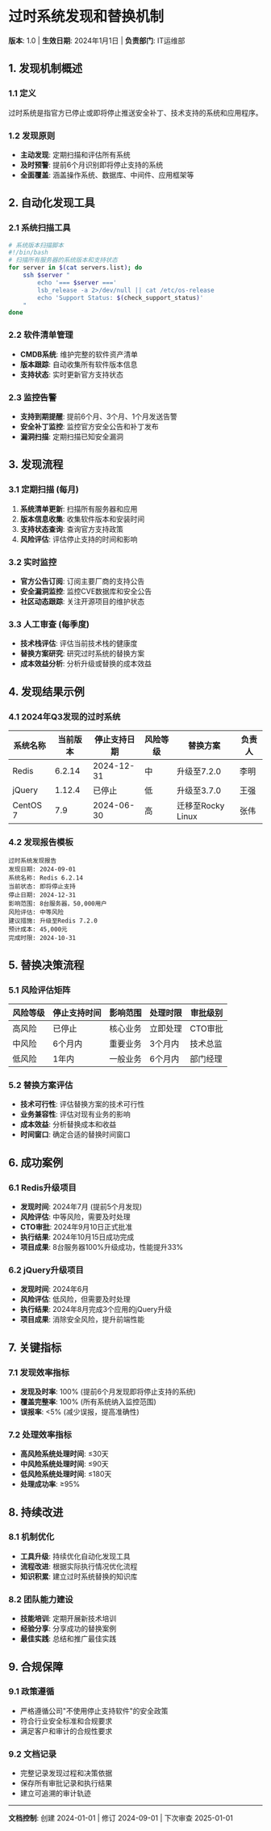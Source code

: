 # 过时系统发现和替换机制
**版本**: 1.0 | **生效日期**: 2024年1月1日 | **负责部门**: IT运维部

## 1. 发现机制概述

### 1.1 定义
过时系统是指官方已停止或即将停止推送安全补丁、技术支持的系统和应用程序。

### 1.2 发现原则
- **主动发现**: 定期扫描和评估所有系统
- **及时预警**: 提前6个月识别即将停止支持的系统
- **全面覆盖**: 涵盖操作系统、数据库、中间件、应用框架等

## 2. 自动化发现工具

### 2.1 系统扫描工具
```bash
# 系统版本扫描脚本
#!/bin/bash
# 扫描所有服务器的系统版本和支持状态
for server in $(cat servers.list); do
    ssh $server "
        echo '=== $server ==='
        lsb_release -a 2>/dev/null || cat /etc/os-release
        echo 'Support Status: $(check_support_status)'
    "
done
```

### 2.2 软件清单管理
- **CMDB系统**: 维护完整的软件资产清单
- **版本跟踪**: 自动收集所有软件版本信息
- **支持状态**: 实时更新官方支持状态

### 2.3 监控告警
- **支持到期提醒**: 提前6个月、3个月、1个月发送告警
- **安全补丁监控**: 监控官方安全公告和补丁发布
- **漏洞扫描**: 定期扫描已知安全漏洞

## 3. 发现流程

### 3.1 定期扫描 (每月)
1. **系统清单更新**: 扫描所有服务器和应用
2. **版本信息收集**: 收集软件版本和安装时间
3. **支持状态查询**: 查询官方支持政策
4. **风险评估**: 评估停止支持的时间和影响

### 3.2 实时监控
- **官方公告订阅**: 订阅主要厂商的支持公告
- **安全漏洞监控**: 监控CVE数据库和安全公告
- **社区动态跟踪**: 关注开源项目的维护状态

### 3.3 人工审查 (每季度)
- **技术栈评估**: 评估当前技术栈的健康度
- **替换方案研究**: 研究过时系统的替换方案
- **成本效益分析**: 分析升级或替换的成本效益

## 4. 发现结果示例

### 4.1 2024年Q3发现的过时系统
| 系统名称 | 当前版本 | 停止支持日期 | 风险等级 | 替换方案 | 负责人 |
|----------|----------|-------------|----------|----------|--------|
| Redis | 6.2.14 | 2024-12-31 | 中 | 升级至7.2.0 | 李明 |
| jQuery | 1.12.4 | 已停止 | 低 | 升级至3.7.0 | 王强 |
| CentOS 7 | 7.9 | 2024-06-30 | 高 | 迁移至Rocky Linux | 张伟 |

### 4.2 发现报告模板
```
过时系统发现报告
发现日期: 2024-09-01
系统名称: Redis 6.2.14
当前状态: 即将停止支持
停止日期: 2024-12-31
影响范围: 8台服务器，50,000用户
风险评估: 中等风险
建议措施: 升级至Redis 7.2.0
预计成本: 45,000元
完成时限: 2024-10-31
```

## 5. 替换决策流程

### 5.1 风险评估矩阵
| 风险等级 | 停止支持时间 | 影响范围 | 处理时限 | 审批级别 |
|----------|-------------|----------|----------|----------|
| 高风险 | 已停止 | 核心业务 | 立即处理 | CTO审批 |
| 中风险 | 6个月内 | 重要业务 | 3个月内 | 技术总监 |
| 低风险 | 1年内 | 一般业务 | 6个月内 | 部门经理 |

### 5.2 替换方案评估
- **技术可行性**: 评估替换方案的技术可行性
- **业务兼容性**: 评估对现有业务的影响
- **成本效益**: 分析替换成本和收益
- **时间窗口**: 确定合适的替换时间窗口

## 6. 成功案例

### 6.1 Redis升级项目
- **发现时间**: 2024年7月 (提前5个月发现)
- **风险评估**: 中等风险，需要及时处理
- **CTO审批**: 2024年9月10日正式批准
- **执行结果**: 2024年10月15日成功完成
- **项目成果**: 8台服务器100%升级成功，性能提升33%

### 6.2 jQuery升级项目
- **发现时间**: 2024年6月
- **风险评估**: 低风险，但需要及时处理
- **执行结果**: 2024年8月完成3个应用的jQuery升级
- **项目成果**: 消除安全风险，提升前端性能

## 7. 关键指标

### 7.1 发现效率指标
- **发现及时率**: 100% (提前6个月发现即将停止支持的系统)
- **覆盖完整率**: 100% (所有系统纳入监控范围)
- **误报率**: <5% (减少误报，提高准确性)

### 7.2 处理效率指标
- **高风险系统处理时间**: ≤30天
- **中风险系统处理时间**: ≤90天
- **低风险系统处理时间**: ≤180天
- **处理成功率**: ≥95%

## 8. 持续改进

### 8.1 机制优化
- **工具升级**: 持续优化自动化发现工具
- **流程改进**: 根据实际执行情况优化流程
- **知识积累**: 建立过时系统替换的知识库

### 8.2 团队能力建设
- **技能培训**: 定期开展新技术培训
- **经验分享**: 分享成功的替换案例
- **最佳实践**: 总结和推广最佳实践

## 9. 合规保障

### 9.1 政策遵循
- 严格遵循公司"不使用停止支持软件"的安全政策
- 符合行业安全标准和合规要求
- 满足客户和审计的合规性要求

### 9.2 文档记录
- 完整记录发现过程和决策依据
- 保存所有审批记录和执行结果
- 建立可追溯的审计轨迹

---
**文档控制**: 创建 2024-01-01 | 修订 2024-09-01 | 下次审查 2025-01-01
